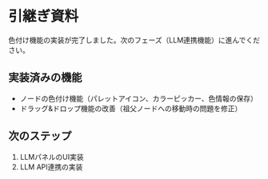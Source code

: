 # 引継ぎ資料

色付け機能の実装が完了しました。次のフェーズ（LLM連携機能）に進んでください。

## 実装済みの機能
- ノードの色付け機能（パレットアイコン、カラーピッカー、色情報の保存）
- ドラッグ&ドロップ機能の改善（祖父ノードへの移動時の問題を修正）

## 次のステップ
1. LLMパネルのUI実装
2. LLM API連携の実装
